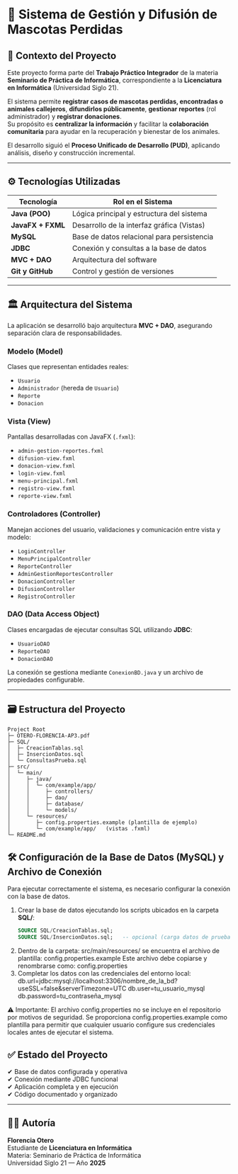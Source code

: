 # 🐾 Sistema de Gestión y Difusión de Mascotas Perdidas  

## 📘 Contexto del Proyecto  
Este proyecto forma parte del **Trabajo Práctico Integrador** de la materia **Seminario de Práctica de Informática**, correspondiente a la **Licenciatura en Informática** (Universidad Siglo 21).

El sistema permite **registrar casos de mascotas perdidas, encontradas o animales callejeros**, **difundirlos públicamente**, **gestionar reportes** (rol administrador) y **registrar donaciones**.  
Su propósito es **centralizar la información** y facilitar la **colaboración comunitaria** para ayudar en la recuperación y bienestar de los animales.

El desarrollo siguió el **Proceso Unificado de Desarrollo (PUD)**, aplicando análisis, diseño y construcción incremental.

---

## ⚙️ Tecnologías Utilizadas  

| Tecnología | Rol en el Sistema |
|---|---|
| **Java (POO)** | Lógica principal y estructura del sistema |
| **JavaFX + FXML** | Desarrollo de la interfaz gráfica (Vistas) |
| **MySQL** | Base de datos relacional para persistencia |
| **JDBC** | Conexión y consultas a la base de datos |
| **MVC + DAO** | Arquitectura del software |
| **Git y GitHub** | Control y gestión de versiones |

---

## 🏛️ Arquitectura del Sistema  

La aplicación se desarrolló bajo arquitectura **MVC + DAO**, asegurando separación clara de responsabilidades.

### **Modelo (Model)**  
Clases que representan entidades reales:
- `Usuario`
- `Administrador` (hereda de `Usuario`)
- `Reporte`
- `Donacion`

### **Vista (View)**  
Pantallas desarrolladas con JavaFX (`.fxml`):
- `admin-gestion-reportes.fxml`
- `difusion-view.fxml`
- `donacion-view.fxml`
- `login-view.fxml`
- `menu-principal.fxml`
- `registro-view.fxml`
- `reporte-view.fxml`

### **Controladores (Controller)**  
Manejan acciones del usuario, validaciones y comunicación entre vista y modelo:
- `LoginController`
- `MenuPrincipalController`
- `ReporteController`
- `AdminGestionReportesController`
- `DonacionController`
- `DifusionController`
- `RegistroController`

### **DAO (Data Access Object)**  
Clases encargadas de ejecutar consultas SQL utilizando **JDBC**:
- `UsuarioDAO`
- `ReporteDAO`
- `DonacionDAO`

La conexión se gestiona mediante `ConexionBD.java` y un archivo de propiedades configurable.

---

## 🗃️ Estructura del Proyecto
```text
Project Root
├─ OTERO-FLORENCIA-AP3.pdf             
├─ SQL/
│  ├─ CreacionTablas.sql
│  ├─ InsercionDatos.sql
│  └─ ConsultasPrueba.sql
├─ src/
│  └─ main/
│     ├─ java/
│     │  └─ com/example/app/
│     │     ├─ controllers/
│     │     ├─ dao/
│     │     ├─ database/
│     │     └─ models/
│     └─ resources/
│        ├─ config.properties.example (plantilla de ejemplo)
│        └─ com/example/app/   (vistas .fxml)
└─ README.md
```
## 🛠️ Configuración de la Base de Datos (MySQL) y Archivo de Conexión

Para ejecutar correctamente el sistema, es necesario configurar la conexión con la base de datos.

1. Crear la base de datos ejecutando los scripts ubicados en la carpeta **SQL/**:
   ```sql
   SOURCE SQL/CreacionTablas.sql;
   SOURCE SQL/InsercionDatos.sql;   -- opcional (carga datos de prueba)
2. Dentro de la carpeta: src/main/resources/
   se encuentra el archivo de plantilla: config.properties.example
   Este archivo debe copiarse y renombrarse como: config.properties
3. Completar los datos con las credenciales del entorno local:
   db.url=jdbc:mysql://localhost:3306/nombre_de_la_bd?useSSL=false&serverTimezone=UTC
   db.user=tu_usuario_mysql
   db.password=tu_contraseña_mysql
   
⚠️ Importante:
El archivo config.properties no se incluye en el repositorio por motivos de seguridad.
Se proporciona config.properties.example como plantilla para permitir que cualquier usuario configure sus credenciales locales antes de ejecutar el sistema.
  
## ✅ Estado del Proyecto  
✔ Base de datos configurada y operativa  
✔ Conexión mediante JDBC funcional  
✔ Aplicación completa y en ejecución  
✔ Código documentado y organizado  

---

## 👩‍💻 Autoría  

**Florencia Otero**  
Estudiante de **Licenciatura en Informática**  
Materia: Seminario de Práctica de Informática  
Universidad Siglo 21 — Año **2025**

